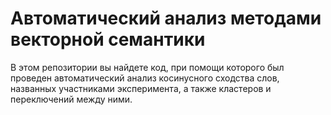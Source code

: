 # Автоматический анализ методами векторной семантики
В этом репозитории вы найдете код, при помощи которого был проведен автоматический анализ косинусного сходства слов, названных участниками эксперимента, а также кластеров и переключений между ними.
